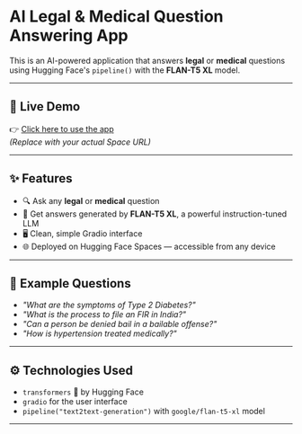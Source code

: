 # AI Legal & Medical Question Answering App

This is an AI-powered application that answers **legal** or **medical** questions using Hugging Face's `pipeline()` with the **FLAN-T5 XL** model.

---

## 🚀 Live Demo

👉 [Click here to use the app](https://huggingface.co/spaces/parth0288/legal-medical-question-answers)  
_(Replace with your actual Space URL)_

---

## ✨ Features

- 🔍 Ask any **legal** or **medical** question
- 🤖 Get answers generated by **FLAN-T5 XL**, a powerful instruction-tuned LLM
- 🖥️ Clean, simple Gradio interface
- 🌐 Deployed on Hugging Face Spaces — accessible from any device

---

## 🧠 Example Questions

- _"What are the symptoms of Type 2 Diabetes?"_
- _"What is the process to file an FIR in India?"_
- _"Can a person be denied bail in a bailable offense?"_
- _"How is hypertension treated medically?"_

---

## ⚙️ Technologies Used

- `transformers` 🤗 by Hugging Face
- `gradio` for the user interface
- `pipeline("text2text-generation")` with `google/flan-t5-xl` model

---
